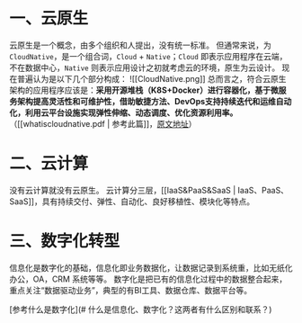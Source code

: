 # 一、云原生
云原生是一个概念，由多个组织和人提出，没有统一标准。
但通常来说，为`CloudNative`，是一个组合词，`Cloud` + `Native`；`Cloud` 即表示应用程序在云端，不在数据中心，`Native` 则表示应用设计之初就考虑云的环境，原生为云设计。
现在普遍认为是以下几个部分构成：
![[CloudNative.png]]
总而言之，符合云原生架构的应用程序应该是：**采用开源堆栈（K8S+Docker）进行容器化，基于微服务架构提高灵活性和可维护性，借助敏捷方法、DevOps支持持续迭代和运维自动化，利用云平台设施实现弹性伸缩、动态调度、优化资源利用率。** （[[whatiscloudnative.pdf | 参考此篇]]，[原文地址](https://zhuanlan.zhihu.com/p/150190166)）

# 二、云计算
没有云计算就没有云原生。
云计算分三层，[[IaaS&PaaS&SaaS | IaaS、PaaS、SaaS]]，具有持续交付、弹性、自动化、良好移植性、模块化等特点。

# 三、数字化转型
信息化是数字化的基础，信息化即业务数据化，让数据记录到系统重，比如无纸化办公，OA，CRM 系统等等。
数字化是把已有的信息化过程中的数据整合起来，重点关注“数据驱动业务”，典型的有BI工具、数据仓库、数据平台等。




[参考什么是数字化](# 什么是信息化、数字化？这两者有什么区别和联系？)